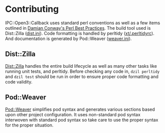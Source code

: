 # Contributing

IPC::Open3::Callback uses standard perl conventions as well as a few items outlined in [Damian Conway's Perl Best Practices](http://shop.oreilly.com/product/9780596001735.do).  The build tool used is Dist::Zilla ([dist.ini](https://github.com/lucastheisen/ipc-open3-callback/blob/master/dist.ini)).  Code formatting is handled by perltidy ([xt/.perltidyrc](https://github.com/lucastheisen/ipc-open3-callback/blob/master/xt/.perltidyrc)).  And documentation is generated by Pod::Weaver ([weaver.ini](https://github.com/lucastheisen/ipc-open3-callback/blob/master/weaver.ini)).

Dist::Zilla
-----------

[Dist::Zilla](http://dzil.org) handles the entire build lifecycle as well as many other tasks like running unit tests, and perltidy.  Before checking any code in, `dzil perltidy` and `dzil test` should be run in order to ensure proper code formatting and code validity.

Pod::Weaver
-----------

[Pod::Weaver]() simplifies pod syntax and generates various sections based upon other project configuration.  It uses non-standard pod syntax interwoven with standard pod syntax so take care to use the proper syntax for the proper situation.
